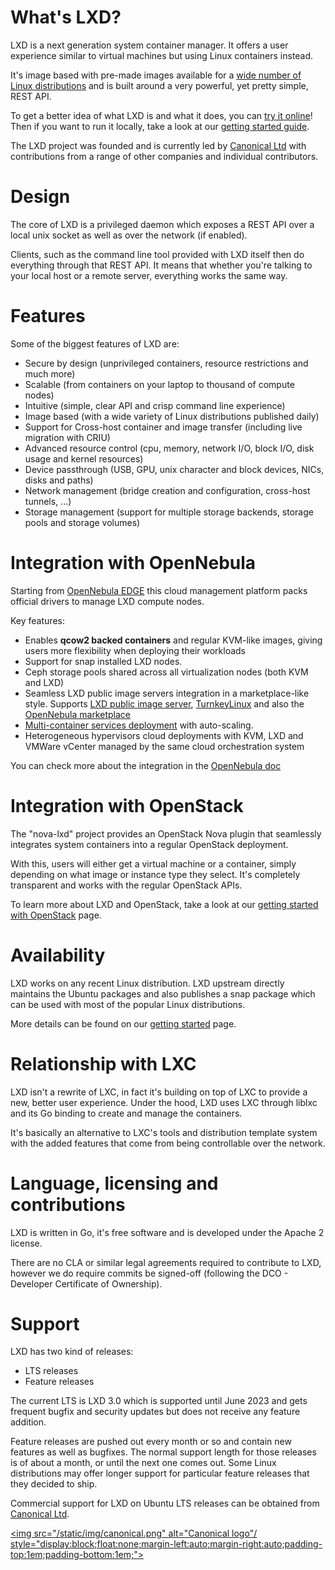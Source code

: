 

# What's LXD?
LXD is a next generation system container manager.
It offers a user experience similar to virtual machines but using Linux containers instead.

It's image based with pre-made images available for a [wide number of Linux distributions](https://images.linuxcontainers.org)
and is built around a very powerful, yet pretty simple, REST API.

To get a better idea of what LXD is and what it does, you can [try it online](/lxd/try-it/)!
Then if you want to run it locally, take a look at our [getting started guide](/lxd/getting-started-cli/).

The LXD project was founded and is currently led by [Canonical Ltd](https://www.canonical.com)
with contributions from a range of other companies and individual contributors.

# Design
The core of LXD is a privileged daemon which exposes a REST API over a local unix socket
as well as over the network (if enabled).

Clients, such as the command line tool provided with LXD itself then do everything through that REST API.
It means that whether you're talking to your local host or a remote server, everything works the same way.

# Features
Some of the biggest features of LXD are:

 * Secure by design (unprivileged containers, resource restrictions and much more)
 * Scalable (from containers on your laptop to thousand of compute nodes)
 * Intuitive (simple, clear API and crisp command line experience)
 * Image based (with a wide variety of Linux distributions published daily)
 * Support for Cross-host container and image transfer (including live migration with CRIU)
 * Advanced resource control (cpu, memory, network I/O, block I/O, disk usage and kernel resources)
 * Device passthrough (USB, GPU, unix character and block devices, NICs, disks and paths)
 * Network management (bridge creation and configuration, cross-host tunnels, ...)
 * Storage management (support for multiple storage backends, storage pools and storage volumes)

# Integration with OpenNebula
Starting from [OpenNebula EDGE](https://opennebula.org/get-your-hands-on-v-5-8-edge/) this cloud management platform packs official drivers to manage LXD compute nodes.

Key features:

* Enables **qcow2 backed containers** and regular KVM-like images, giving users more flexibility when deploying their workloads
* Support for snap installed LXD nodes.
* Ceph storage pools shared across all virtualization nodes (both KVM and LXD)
* Seamless LXD public image servers integration in a marketplace-like style. Supports [LXD public image server](https://images.linuxcontainers.org),  [TurnkeyLinux](https://www.turnkeylinux.org) and also the [OpenNebula marketplace](https://marketplace.opennebula.systems/appliance)
* [Multi-container services deployment](https://docs.opennebula.org/5.8/advanced_components/application_flow_and_auto-scaling/overview.html) with auto-scaling.
* Heterogeneous hypervisors cloud deployments with KVM, LXD and VMWare vCenter managed by the same cloud orchestration system

You can check more about the integration in the [OpenNebula doc](http://docs.opennebula.org/5.8/deployment/open_cloud_host_setup/lxd_driver.html)

# Integration with OpenStack
The "nova-lxd" project provides an OpenStack Nova plugin that seamlessly integrates
system containers into a regular OpenStack deployment.

With this, users will either get a virtual machine or a container, simply depending on what image or
instance type they select. It's completely transparent and works with the regular OpenStack APIs.

To learn more about LXD and OpenStack, take a look at our [getting started with OpenStack](/lxd/getting-started-openstack/) page.

# Availability
LXD works on any recent Linux distribution. LXD upstream directly maintains the Ubuntu packages
and also publishes a snap package which can be used with most of the popular Linux distributions.

More details can be found on our [getting started](/lxd/getting-started-cli/) page.

# Relationship with LXC
LXD isn't a rewrite of LXC, in fact it's building on top of LXC to provide a new,
better user experience. Under the hood, LXD uses LXC through liblxc and its Go binding
to create and manage the containers.

It's basically an alternative to LXC's tools and distribution template system
with the added features that come from being controllable over the network.

# Language, licensing and contributions
LXD is written in Go, it's free software and is developed under the Apache 2 license.

There are no CLA or similar legal agreements required to contribute to LXD,
however we do require commits be signed-off (following the DCO - Developer Certificate of Ownership).

# Support
LXD has two kind of releases:

 * LTS releases
 * Feature releases

The current LTS is LXD 3.0 which is supported until June 2023 and gets frequent bugfix and security updates
but does not receive any feature addition.

Feature releases are pushed out every month or so and contain new features as well as bugfixes.
The normal support length for those releases is of about a month, or until the next one comes out.
Some Linux distributions may offer longer support for particular feature releases that they decided to ship.

Commercial support for LXD on Ubuntu LTS releases can be obtained from [Canonical Ltd](http://www.canonical.com).

[<img src="/static/img/canonical.png" alt="Canonical logo"/ style="display:block;float:none;margin-left:auto;margin-right:auto;padding-top:1em;padding-bottom:1em;">](http://www.canonical.com)
